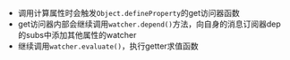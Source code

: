 + 调用计算属性时会触发`Object.defineProperty`的get访问器函数
+ get访问器内部会继续调用`watcher.depend()`方法，向自身的消息订阅器dep的subs中添加其他属性的watcher
+ 继续调用`watcher.evaluate()`，执行getter求值函数